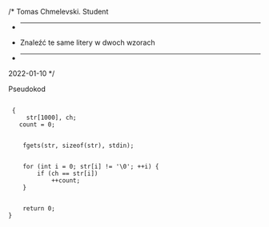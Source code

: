 /*
Tomas Chmelevski. Student
* -----------------
* Znaleźć te same litery w dwoch wzorach
* -----------------
2022-01-10
*/

Pseudokod

````

 {
     str[1000], ch;
   count = 0;

   
    fgets(str, sizeof(str), stdin);


    for (int i = 0; str[i] != '\0'; ++i) {
        if (ch == str[i])
            ++count;
    }

   
    return 0;
}

````
